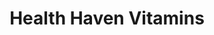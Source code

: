 ---
title: "Health Haven Vitamins"
url: /newport/health-haven-vitamins/
shop: nutrition supplements
---